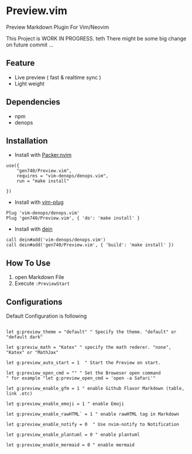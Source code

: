 # Preview.vim

Preview Markdown Plugin For Vim/Neovim


This Project is WORK IN PROGRESS.
teth
There might be some big change on future commit ...

## Feature

- Live preview ( fast & realtime sync )
- Light weight

## Dependencies

- npm
- denops

## Installation

- Install with [Packer.nvim](https://github.com/wbthomason/packer.nvim)

```
use({
    "gen740/Preview.vim",
    requires = "vim-denops/denops.vim",
    run = "make install"

})
```

- Install with [vim-plug](https://github.com/junegunn/vim-plug)

```
Plug 'vim-denops/denops.vim'
Plug 'gen740/Preview.vim', { 'do': 'make install' }
```

- Install with [dein](https://github.com/Shougo/dein.vim)

```
call dein#add('vim-denops/denops.vim')
call dein#add('gen740/Preview.vim', { 'build': 'make install' })
```

## How To Use

1. open Markdown File
1. Execute `:PreviewStart`

## Configurations

Default Configuration is following
```vim

let g:preview_theme = "default" " Specify the theme. "default" or "default dark"

let g:previw_math = "Katex" " specify the math rederer. "none", "Katex" or "MathJax"

let g:preview_auto_start = 1  " Start the Preview on start.

let g:preview_open_cmd = "" " Set the Broweser open command
" for example "let g:preview_open_cmd = 'open -a Safari'"

let g:preview_enable_gfm = 1 " enable Github Flavor Markdown (table, link .etc)

let g:preview_enable_emoji = 1 " enable Emoji

let g:preview_enable_rawHTML` = 1 " enable rawHTML tag in Markdown

let g:preview_enable_notify = 0  " Use nvim-notify to Notification

let g:preview_enable_plantuml = 0 " enable plantuml

let g:preview_enable_mermaid = 0 " enable mermaid

```
